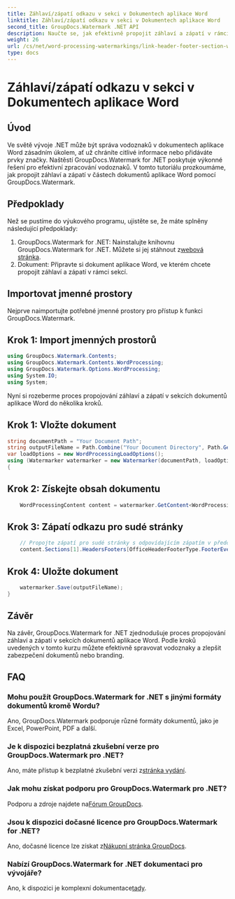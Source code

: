 ```yaml
---
title: Záhlaví/zápatí odkazu v sekci v Dokumentech aplikace Word
linktitle: Záhlaví/zápatí odkazu v sekci v Dokumentech aplikace Word
second_title: GroupDocs.Watermark .NET API
description: Naučte se, jak efektivně propojit záhlaví a zápatí v rámci sekcí dokumentů aplikace Word pomocí GroupDocs.Watermark for .NET. Správa a zabezpečení dokumentů.
weight: 26
url: /cs/net/word-processing-watermarkings/link-header-footer-section-word-docs/
type: docs
---
```

# Záhlaví/zápatí odkazu v sekci v Dokumentech aplikace Word

## Úvod
Ve světě vývoje .NET může být správa vodoznaků v dokumentech aplikace Word zásadním úkolem, ať už chráníte citlivé informace nebo přidáváte prvky značky. Naštěstí GroupDocs.Watermark for .NET poskytuje výkonné řešení pro efektivní zpracování vodoznaků. V tomto tutoriálu prozkoumáme, jak propojit záhlaví a zápatí v částech dokumentů aplikace Word pomocí GroupDocs.Watermark.
## Předpoklady
Než se pustíme do výukového programu, ujistěte se, že máte splněny následující předpoklady:
1. GroupDocs.Watermark for .NET: Nainstalujte knihovnu GroupDocs.Watermark for .NET. Můžete si jej stáhnout z[webová stránka](https://releases.groupdocs.com/Watermark/net/).
2. Dokument: Připravte si dokument aplikace Word, ve kterém chcete propojit záhlaví a zápatí v rámci sekcí.

## Importovat jmenné prostory
Nejprve naimportujte potřebné jmenné prostory pro přístup k funkci GroupDocs.Watermark.
## Krok 1: Import jmenných prostorů
```csharp
using GroupDocs.Watermark.Contents;
using GroupDocs.Watermark.Contents.WordProcessing;
using GroupDocs.Watermark.Options.WordProcessing;
using System.IO;
using System;
```
Nyní si rozeberme proces propojování záhlaví a zápatí v sekcích dokumentů aplikace Word do několika kroků.
## Krok 1: Vložte dokument
```csharp
string documentPath = "Your Document Path";
string outputFileName = Path.Combine("Your Document Directory", Path.GetFileName(documentPath));
var loadOptions = new WordProcessingLoadOptions();
using (Watermarker watermarker = new Watermarker(documentPath, loadOptions))
{
```
## Krok 2: Získejte obsah dokumentu
```csharp
    WordProcessingContent content = watermarker.GetContent<WordProcessingContent>();
```
## Krok 3: Zápatí odkazu pro sudé stránky
```csharp
    // Propojte zápatí pro sudé stránky s odpovídajícím zápatím v předchozí části
    content.Sections[1].HeadersFooters[OfficeHeaderFooterType.FooterEven].IsLinkedToPrevious = true;
```
## Krok 4: Uložte dokument
```csharp
    watermarker.Save(outputFileName);
}
```

## Závěr
Na závěr, GroupDocs.Watermark for .NET zjednodušuje proces propojování záhlaví a zápatí v sekcích dokumentů aplikace Word. Podle kroků uvedených v tomto kurzu můžete efektivně spravovat vodoznaky a zlepšit zabezpečení dokumentů nebo branding.
## FAQ
### Mohu použít GroupDocs.Watermark for .NET s jinými formáty dokumentů kromě Wordu?
Ano, GroupDocs.Watermark podporuje různé formáty dokumentů, jako je Excel, PowerPoint, PDF a další.
### Je k dispozici bezplatná zkušební verze pro GroupDocs.Watermark pro .NET?
Ano, máte přístup k bezplatné zkušební verzi z[stránka vydání](https://releases.groupdocs.com/).
### Jak mohu získat podporu pro GroupDocs.Watermark pro .NET?
 Podporu a zdroje najdete na[Fórum GroupDocs](https://forum.groupdocs.com/c/watermark/19).
### Jsou k dispozici dočasné licence pro GroupDocs.Watermark for .NET?
 Ano, dočasné licence lze získat z[Nákupní stránka GroupDocs](https://purchase.groupdocs.com/temporary-license/).
### Nabízí GroupDocs.Watermark for .NET dokumentaci pro vývojáře?
 Ano, k dispozici je komplexní dokumentace[tady](https://tutorials.groupdocs.com/Watermark/net/).